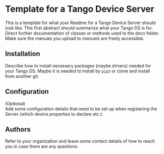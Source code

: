 # Template for a Tango Device Server
This is a template for what your Readme for a Tango Device Server should look like. This first abstract should summarize what your Tango DS is for.
Direct further documentation of classes or methods used to the <em>docs</em> folder. Make sure the manuals you upload to <em>manuals</em> are freely accessible. 

## Installation
Describe how to install necessary packages (maybe drivers) needed for your Tango DS. Maybe it is needed to install by <code>pip3</code> or clone and install from another git.

## Configuration
(Optional)  
Add some configuration details that need to be set up when registering the Server (which device properties to declare etc.).

## Authors
Refer to your organization and leave some contact details of how to reach you in case there are any questions. 
